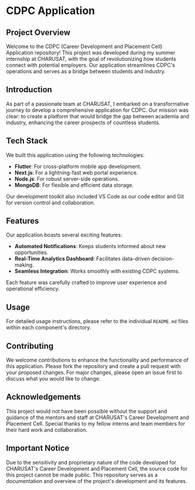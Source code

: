 # CDPC Application

## Project Overview

Welcome to the CDPC (Career Development and Placement Cell) Application repository! This project was developed during my summer internship at CHARUSAT, with the goal of revolutionizing how students connect with potential employers. Our application streamlines CDPC's operations and serves as a bridge between students and industry.

## Introduction

As part of a passionate team at CHARUSAT, I embarked on a transformative journey to develop a comprehensive application for CDPC. Our mission was clear: to create a platform that would bridge the gap between academia and industry, enhancing the career prospects of countless students.

## Tech Stack

We built this application using the following technologies:

- **Flutter**: For cross-platform mobile app development.
- **Next.js**: For a lightning-fast web portal experience.
- **Node.js**: For robust server-side operations.
- **MongoDB**: For flexible and efficient data storage.

Our development toolkit also included VS Code as our code editor and Git for version control and collaboration.

## Features

Our application boasts several exciting features:

- **Automated Notifications**: Keeps students informed about new opportunities.
- **Real-Time Analytics Dashboard**: Facilitates data-driven decision-making.
- **Seamless Integration**: Works smoothly with existing CDPC systems.

Each feature was carefully crafted to improve user experience and operational efficiency.

## Usage

For detailed usage instructions, please refer to the individual `README.md` files within each component's directory.

## Contributing

We welcome contributions to enhance the functionality and performance of this application. Please fork the repository and create a pull request with your proposed changes. For major changes, please open an issue first to discuss what you would like to change.

## Acknowledgements

This project would not have been possible without the support and guidance of the mentors and staff at CHARUSAT's Career Development and Placement Cell. Special thanks to my fellow interns and team members for their hard work and collaboration.

## Important Notice

Due to the sensitivity and proprietary nature of the code developed for CHARUSAT's Career Development and Placement Cell, the source code for this project cannot be made public. This repository serves as a documentation and overview of the project's development and its features.
